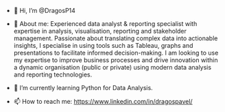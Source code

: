 - 👋 Hi, I’m @DragosP14

- 👀 About me: Experienced data analyst & reporting specialist with expertise in analysis, visualisation, reporting and stakeholder management.
Passionate about translating complex data into actionable insights, I specialise in using tools such as Tableau, graphs and presentations to facilitate informed decision-making.
I am looking to use my expertise to improve business processes and drive innovation within a dynamic organisation (public or private) using modern data analysis and reporting technologies.

- 🌱 I’m currently learning Python for Data Analysis.

- 📫 How to reach me: https://www.linkedin.com/in/dragospavel/


<!---
DragosP14/DragosP14 is a ✨ special ✨ repository because its `README.md` (this file) appears on your GitHub profile.
You can click the Preview link to take a look at your changes.
--->
